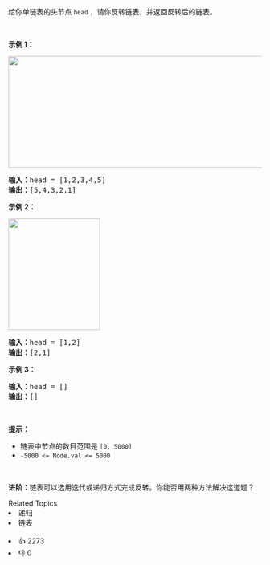 给你单链表的头节点 <code>head</code> ，请你反转链表，并返回反转后的链表。
<div class="original__bRMd">
<div>
<p> </p>

<p><strong>示例 1：</strong></p>
<img alt="" src="https://assets.leetcode.com/uploads/2021/02/19/rev1ex1.jpg" style="width: 542px; height: 222px;" />
<pre>
<strong>输入：</strong>head = [1,2,3,4,5]
<strong>输出：</strong>[5,4,3,2,1]
</pre>

<p><strong>示例 2：</strong></p>
<img alt="" src="https://assets.leetcode.com/uploads/2021/02/19/rev1ex2.jpg" style="width: 182px; height: 222px;" />
<pre>
<strong>输入：</strong>head = [1,2]
<strong>输出：</strong>[2,1]
</pre>

<p><strong>示例 3：</strong></p>

<pre>
<strong>输入：</strong>head = []
<strong>输出：</strong>[]
</pre>

<p> </p>

<p><strong>提示：</strong></p>

<ul>
	<li>链表中节点的数目范围是 <code>[0, 5000]</code></li>
	<li><code>-5000 <= Node.val <= 5000</code></li>
</ul>

<p> </p>

<p><strong>进阶：</strong>链表可以选用迭代或递归方式完成反转。你能否用两种方法解决这道题？</p>
</div>
</div>
<div><div>Related Topics</div><div><li>递归</li><li>链表</li></div></div><br><div><li>👍 2273</li><li>👎 0</li></div>